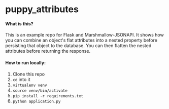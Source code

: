 # puppy_attributes

#### What is this?

This is an example repo for Flask and Marshmallow-JSONAPI. It shows how you can combine an object's
flat attributes into a nested property before persisting that object to the database. You can then flatten the
nested attributes before returning the response.


#### How to run locally:

1. Clone this repo
2. `cd` into it
3. `virtualenv venv`
4. `source venv/bin/activate`
5. `pip install -r requirements.txt`
6. `python application.py`